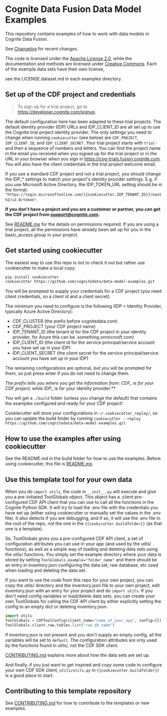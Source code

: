 # Cognite Data Fusion Data Model Examples

This repository contains examples of how to work with data models in Cognite Data Fusion.

See [Changelog](./CHANGELOG.md) for recent changes.

The code is licensed under the [Apache License 2.0](LICENSE.code.md), while the documentation and methods are licensed
under [Creative Commons](LICENSE.docs.md). Each of the example data sets have their own license,

see the LICENSE.dataset.md in each examples directory.

## Set up of the CDF project and credentials

> To sign up for a trial project, go to <https://developer.cognite.com/signup>.

The default configuration here has been adapted to these trial projects. The default identity provider (IDP)
URLs and IDP_CLIENT_ID are all set up to use the Cognite trial project identity provider.
The only settings you need
to change when running `cookiecutter` (see below) are `CDF_PROJECT`, `IDP_CLIENT_ID`, and `IDP_CLIENT_SECRET`.
Your trial project starts with `trial-` and then a sequence of numbers and
letters. You can find the project name in the email you received when you signed up for the trial project
or in the URL in your browser when you sign in <https://cog-trials.fusion.cognite.com>.
You will also have the client credentials in the trial project welcome email.

If you use a standard CDF project and not a trial project, you should change the IDP_* settings to
match your project's identity provider settings. E.g. if you use Microsoft Active Directory, the
IDP_TOKEN_URL setting should be in the format:
`"https://login.microsoftonline.com/{{cookiecutter.IDP_TENANT_ID}}/oauth2/v2.0/token"`.

**If you don't have a project and you are a customer or partner, you can get the CDF project from <support@cognite.com>.**

See [README.me](./{{cookiecutter.buildfolder}}/README.md) for the details on permissions required. If you are using
a trial project, all the permissions have already been set up for you in the basic_access group in your project.

## Get started using cookiecutter

The easiest way to use this repo is not to check it out but rather use cookiecutter to make a local copy:

```bash
pip install cookiecutter
cookiecutter https://github.com/cognitedata/data-model-examples.git
```

You will be prompted to supply your credentials for a CDF project (you need client credentials, so a client
id and a client secret).

The minimum you need to configure is the following (IDP = Identity Provider, typically Azure Active Directory):

* CDF_CLUSTER (the prefix before cognitedata.com)
* CDF_PROJECT (your CDF project name)
* IDP_TENANT_ID (the tenant id for the CDF project in your identity provider, for Azure this can be .something.onmicrosft.com)
* IDP_CLIENT_ID (the client id for the service principal/service account you have set up in your IDP)
* IDP_CLIENT_SECRET (the client secret for the service principal/service account you have set up in your IDP)

The remaining configurations are optional, but you will be prompted for them, so just press enter if you do not
need to change them.

**The prefix tells you where you get the information from: CDF_* is for your CDF project, while IDP_* is for your
identity provider.**

You will get a `./build` folder (unless you change the default) that contains the examples configured and ready
for your CDF project!

Cookiecutter will store your configurations in `~/.cookiecutter_replay/`, so you can update the build folder
by running `cookiecutter --replay https://github.com/cognitedata/data-model-examples.git`

## How to use the examples after using cookiecutter

See the README.md in the build folder for how to use the examples.
Before using cookiecutter, this file is [README.me](./{{cookiecutter.buildfolder}}/README.md).

## Use this template tool for your own data

When you do `import utils`, the code in `__init__.py` will execute and give you a pre-initiated
ToolGlobals object. This object has a .client pre-configured CDF API client that you can
use to call all the functions in the Cognite Python SDK. It will try to load the .env file
with the credentials you have set up (either using cookiecutter or manually set the values in the .env
file). It also detects if you are debugging, and if so, it will use the .env file in the root of the repo,
not the one in the `{{cookicutter.buildfolder}}` (as that one is a template).

So, ToolGlobals gives you a pre-configured CDF API client, a set of configuration attributes you can use
in your app (and used by the utils/ functions), as well as a simple way of loading and deleting data sets
using the utils/ functions. You simply set the example directory where your data is stored by setting
`ToolGlobals.example="folder_name"` and there should be an entry in inventory.json configuring
the data set, raw database, etc used when loading and deleting the data set.

If you want to use the code from this repo for your own project, you can copy the utils/ directory
and the inventory.json file to your own project, edit inventory.json with an entry for your project
and do `import utils`. If you don't need config variables or load/delete data sets, you can create your
own ToolGlobals for calling the CDF API client by either explicitly setting the config to an empty dict
or deleting inventory.json:

```python
import utils
ToolGlobals = CDFToolConfig(client_name="name_of_your_app", config={})
ToolGlobals.client.raw.tables.list("raw_db_name")
```

If inventory.json is not present and you don't supply an empty config, all the variables will be set to `default`.
The configuration attributes are only used by the functions found in utils/, not the CDF SDK client.

[CONTRIBUTING.md](./CONTRIBUTING.md) explains more about how the data sets are set up.

And finally, if you just want to get inspired and copy some code to configure your own CDF SDK client, `utils/utils.py`
in `{{cookiecutter.buildfolder}}` is a good place to start.

## Contributing to this template repository

See [CONTRIBUTING.md](./CONTRIBUTING.md) for how to contribute to the templates or new examples.
